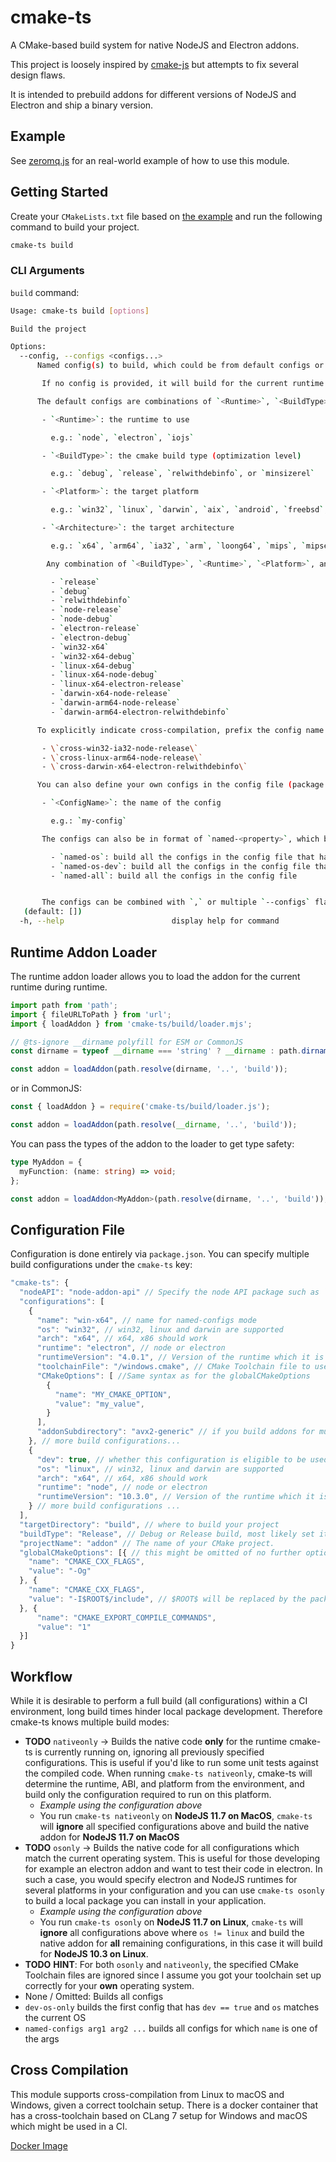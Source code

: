 # cmake-ts

A CMake-based build system for native NodeJS and Electron addons.

This project is loosely inspired by [cmake-js](https://github.com/cmake-js/cmake-js) but attempts to fix several design flaws.

It is intended to prebuild addons for different versions of NodeJS and Electron and ship a binary version.

## Example

See [zeromq.js](https://github.com/zeromq/zeromq.js) for an real-world example of how to use this module.

## Getting Started

Create your `CMakeLists.txt` file based on [the example](/example/CMakeLists.txt) and run the following command to build your project.

```bash
cmake-ts build
```

### CLI Arguments

`build` command:

```sh
Usage: cmake-ts build [options]

Build the project

Options:
  --config, --configs <configs...>
      Named config(s) to build, which could be from default configs or the ones defined in the config file (package.json)

       If no config is provided, it will build for the current runtime on the current system with the Release build type

      The default configs are combinations of `<Runtime>`, `<BuildType>`, `<Platform>`, and `<Architecture>`.

       - `<Runtime>`: the runtime to use

         e.g.: `node`, `electron`, `iojs`

       - `<BuildType>`: the cmake build type (optimization level)

         e.g.: `debug`, `release`, `relwithdebinfo`, or `minsizerel`

       - `<Platform>`: the target platform

         e.g.: `win32`, `linux`, `darwin`, `aix`, `android`, `freebsd`, `haiku`, `openbsd`, `sunos`, `cygwin`, `netbsd`

       - `<Architecture>`: the target architecture

         e.g.: `x64`, `arm64`, `ia32`, `arm`, `loong64`, `mips`, `mipsel`, `ppc`, `ppc64`, `riscv64`, `s390`, `s390x`

        Any combination of `<BuildType>`, `<Runtime>`, `<Platform>`, and `<Architecture>` is valid. Some examples:

         - `release`
         - `debug`
         - `relwithdebinfo`
         - `node-release`
         - `node-debug`
         - `electron-release`
         - `electron-debug`
         - `win32-x64`
         - `win32-x64-debug`
         - `linux-x64-debug`
         - `linux-x64-node-debug`
         - `linux-x64-electron-release`
         - `darwin-x64-node-release`
         - `darwin-arm64-node-release`
         - `darwin-arm64-electron-relwithdebinfo`

      To explicitly indicate cross-compilation, prefix the config name with \`cross-\`:

       - \`cross-win32-ia32-node-release\`
       - \`cross-linux-arm64-node-release\`
       - \`cross-darwin-x64-electron-relwithdebinfo\`

      You can also define your own configs in the config file (package.json).

       - `<ConfigName>`: the name of the config

         e.g.: `my-config`

       The configs can also be in format of `named-<property>`, which builds the configs that match the property.

         - `named-os`: build all the configs in the config file that have the same OS
         - `named-os-dev`: build all the configs in the config file that have the same OS and `dev` is true
         - `named-all`: build all the configs in the config file


       The configs can be combined with `,` or multiple `--configs` flags. They will be merged together.
   (default: [])
  -h, --help                        display help for command
```

## Runtime Addon Loader

The runtime addon loader allows you to load the addon for the current runtime during runtime.

```ts
import path from 'path';
import { fileURLToPath } from 'url';
import { loadAddon } from 'cmake-ts/build/loader.mjs';

// @ts-ignore __dirname polyfill for ESM or CommonJS
const dirname = typeof __dirname === 'string' ? __dirname : path.dirname(fileURLToPath(import.meta.url));

const addon = loadAddon(path.resolve(dirname, '..', 'build'));
```

or in CommonJS:

```js
const { loadAddon } = require('cmake-ts/build/loader.js');

const addon = loadAddon(path.resolve(__dirname, '..', 'build'));
```

You can pass the types of the addon to the loader to get type safety:

```ts
type MyAddon = {
  myFunction: (name: string) => void;
};

const addon = loadAddon<MyAddon>(path.resolve(dirname, '..', 'build'));
```

## Configuration File

Configuration is done entirely via `package.json`. You can specify multiple build configurations under the `cmake-ts` key:

```js
"cmake-ts": {
  "nodeAPI": "node-addon-api" // Specify the node API package such as `node-addon-api`, `nan`, or the path to a directory that has the nodeAPI header. Default is `node-addon-api`, a warning is emitted if nan is used
  "configurations": [
    {
      "name": "win-x64", // name for named-configs mode
      "os": "win32", // win32, linux and darwin are supported
      "arch": "x64", // x64, x86 should work
      "runtime": "electron", // node or electron
      "runtimeVersion": "4.0.1", // Version of the runtime which it is built
      "toolchainFile": "/windows.cmake", // CMake Toolchain file to use for crosscompiling
      "CMakeOptions": [ //Same syntax as for the globalCMakeOptions
        {
          "name": "MY_CMAKE_OPTION",
          "value": "my_value",
        }
      ],
      "addonSubdirectory": "avx2-generic" // if you build addons for multiple architectures in high performance scenarios, you can put the addon inside another subdirectory
    }, // more build configurations...
    {
      "dev": true, // whether this configuration is eligible to be used in a dev test build
      "os": "linux", // win32, linux and darwin are supported
      "arch": "x64", // x64, x86 should work
      "runtime": "node", // node or electron
      "runtimeVersion": "10.3.0", // Version of the runtime which it is built
    } // more build configurations ...
  ],
  "targetDirectory": "build", // where to build your project
  "buildType": "Release", // Debug or Release build, most likely set it to Release
  "projectName": "addon" // The name of your CMake project.
  "globalCMakeOptions": [{ // this might be omitted of no further options should be passed to CMake
    "name": "CMAKE_CXX_FLAGS",
    "value": "-Og"
  }, {
    "name": "CMAKE_CXX_FLAGS",
    "value": "-I$ROOT$/include", // $ROOT$ will be replaced by the package.json directory
  }, {
      "name": "CMAKE_EXPORT_COMPILE_COMMANDS",
      "value": "1"
  }]
}
```

## Workflow

While it is desirable to perform a full build (all configurations) within a CI environment, long build times hinder local package development. Therefore cmake-ts knows multiple build modes:

- **TODO** `nativeonly` -> Builds the native code **only** for the runtime cmake-ts is currently running on, ignoring all previously specified configurations. This is useful if you'd like to run some unit tests against the compiled code. When running `cmake-ts nativeonly`, cmake-ts will determine the runtime, ABI, and platform from the environment, and build only the configuration required to run on this platform.
  - _Example using the configuration above_
  - You run `cmake-ts nativeonly` on **NodeJS 11.7 on MacOS**, `cmake-ts` will **ignore** all specified configurations above and build the native addon for **NodeJS 11.7 on MacOS**
- **TODO** `osonly` -> Builds the native code for all configurations which match the current operating system. This is useful for those developing for example an electron addon and want to test their code in electron. In such a case, you would specify electron and NodeJS runtimes for several platforms in your configuration and you can use `cmake-ts osonly` to build a local package you can install in your application.
  - _Example using the configuration above_
  - You run `cmake-ts osonly` on **NodeJS 11.7 on Linux**, `cmake-ts` will **ignore** all configurations above where `os != linux` and build the native addon for **all** remaining configurations, in this case it will build for **NodeJS 10.3 on Linux**.
- **TODO** **HINT**: For both `osonly` and `nativeonly`, the specified CMake Toolchain files are ignored since I assume you got your toolchain set up correctly for your **own** operating system.
- None / Omitted: Builds all configs
- `dev-os-only` builds the first config that has `dev == true` and `os` matches the current OS
- `named-configs arg1 arg2 ...` builds all configs for which `name` is one of the args

## Cross Compilation

This module supports cross-compilation from Linux to macOS and Windows, given a correct toolchain setup. There is a docker container that has a cross-toolchain based on CLang 7 setup for Windows and macOS which might be used in a CI.

[Docker Image](https://hub.docker.com/r/martin31821/crossdev)
